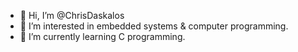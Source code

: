 - 👋 Hi, I’m @ChrisDaskalos
- 👀 I’m interested in embedded systems & computer programming.
- 🌱 I’m currently learning C programming.

